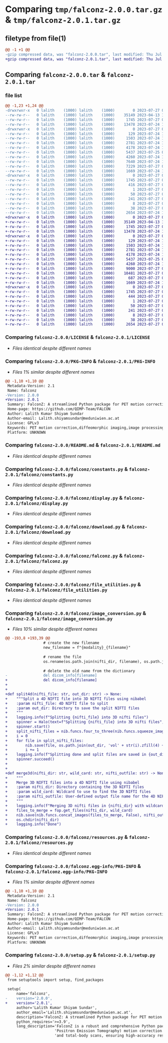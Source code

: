 # Comparing `tmp/falconz-2.0.0.tar.gz` & `tmp/falconz-2.0.1.tar.gz`

## filetype from file(1)

```diff
@@ -1 +1 @@
-gzip compressed data, was "falconz-2.0.0.tar", last modified: Thu Jul 27 08:40:43 2023, max compression
+gzip compressed data, was "falconz-2.0.1.tar", last modified: Thu Jul 27 08:46:58 2023, max compression
```

## Comparing `falconz-2.0.0.tar` & `falconz-2.0.1.tar`

### file list

```diff
@@ -1,23 +1,24 @@
-drwxrwxr-x   0 lalith    (1000) lalith    (1000)        0 2023-07-27 08:40:43.957790 falconz-2.0.0/
--rw-rw-r--   0 lalith    (1000) lalith    (1000)    35149 2023-04-13 18:52:14.000000 falconz-2.0.0/LICENSE
--rw-rw-r--   0 lalith    (1000) lalith    (1000)     1745 2023-07-27 08:40:43.957790 falconz-2.0.0/PKG-INFO
--rw-rw-r--   0 lalith    (1000) lalith    (1000)    13478 2023-07-24 13:59:38.000000 falconz-2.0.0/README.md
-drwxrwxr-x   0 lalith    (1000) lalith    (1000)        0 2023-07-27 08:40:43.957790 falconz-2.0.0/falconz/
--rw-rw-r--   0 lalith    (1000) lalith    (1000)      129 2023-07-24 14:25:30.000000 falconz-2.0.0/falconz/__init__.py
--rw-rw-r--   0 lalith    (1000) lalith    (1000)     1503 2023-07-24 14:45:10.000000 falconz-2.0.0/falconz/constants.py
--rw-rw-r--   0 lalith    (1000) lalith    (1000)     2781 2023-07-24 14:45:10.000000 falconz-2.0.0/falconz/display.py
--rw-rw-r--   0 lalith    (1000) lalith    (1000)     4178 2023-07-24 14:11:52.000000 falconz-2.0.0/falconz/download.py
--rw-rw-r--   0 lalith    (1000) lalith    (1000)     5437 2023-07-25 09:35:07.000000 falconz-2.0.0/falconz/falconz.py
--rw-rw-r--   0 lalith    (1000) lalith    (1000)     4260 2023-07-24 14:13:23.000000 falconz-2.0.0/falconz/file_utilities.py
--rw-rw-r--   0 lalith    (1000) lalith    (1000)     7640 2023-07-24 14:16:10.000000 falconz-2.0.0/falconz/image_conversion.py
--rw-rw-r--   0 lalith    (1000) lalith    (1000)     7229 2023-07-27 08:40:14.000000 falconz-2.0.0/falconz/image_processing.py
--rw-rw-r--   0 lalith    (1000) lalith    (1000)     1669 2023-07-24 14:12:34.000000 falconz-2.0.0/falconz/resources.py
-drwxrwxr-x   0 lalith    (1000) lalith    (1000)        0 2023-07-27 08:40:43.957790 falconz-2.0.0/falconz.egg-info/
--rw-rw-r--   0 lalith    (1000) lalith    (1000)     1745 2023-07-27 08:40:43.000000 falconz-2.0.0/falconz.egg-info/PKG-INFO
--rw-rw-r--   0 lalith    (1000) lalith    (1000)      416 2023-07-27 08:40:43.000000 falconz-2.0.0/falconz.egg-info/SOURCES.txt
--rw-rw-r--   0 lalith    (1000) lalith    (1000)        1 2023-07-27 08:40:43.000000 falconz-2.0.0/falconz.egg-info/dependency_links.txt
--rw-rw-r--   0 lalith    (1000) lalith    (1000)       50 2023-07-27 08:40:43.000000 falconz-2.0.0/falconz.egg-info/entry_points.txt
--rw-rw-r--   0 lalith    (1000) lalith    (1000)      241 2023-07-27 08:40:43.000000 falconz-2.0.0/falconz.egg-info/requires.txt
--rw-rw-r--   0 lalith    (1000) lalith    (1000)        8 2023-07-27 08:40:43.000000 falconz-2.0.0/falconz.egg-info/top_level.txt
--rw-rw-r--   0 lalith    (1000) lalith    (1000)       38 2023-07-27 08:40:43.957790 falconz-2.0.0/setup.cfg
--rw-rw-r--   0 lalith    (1000) lalith    (1000)     2654 2023-07-24 14:26:24.000000 falconz-2.0.0/setup.py
+drwxrwxr-x   0 lalith    (1000) lalith    (1000)        0 2023-07-27 08:46:58.788508 falconz-2.0.1/
+-rw-rw-r--   0 lalith    (1000) lalith    (1000)    35149 2023-04-13 18:52:14.000000 falconz-2.0.1/LICENSE
+-rw-rw-r--   0 lalith    (1000) lalith    (1000)     1745 2023-07-27 08:46:58.788508 falconz-2.0.1/PKG-INFO
+-rw-rw-r--   0 lalith    (1000) lalith    (1000)    13478 2023-07-24 13:59:38.000000 falconz-2.0.1/README.md
+drwxrwxr-x   0 lalith    (1000) lalith    (1000)        0 2023-07-27 08:46:58.788508 falconz-2.0.1/falconz/
+-rw-rw-r--   0 lalith    (1000) lalith    (1000)      129 2023-07-24 14:25:30.000000 falconz-2.0.1/falconz/__init__.py
+-rw-rw-r--   0 lalith    (1000) lalith    (1000)     1503 2023-07-24 14:45:10.000000 falconz-2.0.1/falconz/constants.py
+-rw-rw-r--   0 lalith    (1000) lalith    (1000)     2781 2023-07-24 14:45:10.000000 falconz-2.0.1/falconz/display.py
+-rw-rw-r--   0 lalith    (1000) lalith    (1000)     4178 2023-07-24 14:11:52.000000 falconz-2.0.1/falconz/download.py
+-rw-rw-r--   0 lalith    (1000) lalith    (1000)     5437 2023-07-25 09:35:07.000000 falconz-2.0.1/falconz/falconz.py
+-rw-rw-r--   0 lalith    (1000) lalith    (1000)     4260 2023-07-24 14:13:23.000000 falconz-2.0.1/falconz/file_utilities.py
+-rw-rw-r--   0 lalith    (1000) lalith    (1000)     9000 2023-07-27 08:45:54.000000 falconz-2.0.1/falconz/image_conversion.py
+-rw-rw-r--   0 lalith    (1000) lalith    (1000)    10481 2023-07-27 08:44:11.000000 falconz-2.0.1/falconz/image_processing.py
+-rw-rw-r--   0 lalith    (1000) lalith    (1000)      687 2023-07-27 08:42:24.000000 falconz-2.0.1/falconz/input_validation.py
+-rw-rw-r--   0 lalith    (1000) lalith    (1000)     1669 2023-07-24 14:12:34.000000 falconz-2.0.1/falconz/resources.py
+drwxrwxr-x   0 lalith    (1000) lalith    (1000)        0 2023-07-27 08:46:58.788508 falconz-2.0.1/falconz.egg-info/
+-rw-rw-r--   0 lalith    (1000) lalith    (1000)     1745 2023-07-27 08:46:58.000000 falconz-2.0.1/falconz.egg-info/PKG-INFO
+-rw-rw-r--   0 lalith    (1000) lalith    (1000)      444 2023-07-27 08:46:58.000000 falconz-2.0.1/falconz.egg-info/SOURCES.txt
+-rw-rw-r--   0 lalith    (1000) lalith    (1000)        1 2023-07-27 08:46:58.000000 falconz-2.0.1/falconz.egg-info/dependency_links.txt
+-rw-rw-r--   0 lalith    (1000) lalith    (1000)       50 2023-07-27 08:46:58.000000 falconz-2.0.1/falconz.egg-info/entry_points.txt
+-rw-rw-r--   0 lalith    (1000) lalith    (1000)      241 2023-07-27 08:46:58.000000 falconz-2.0.1/falconz.egg-info/requires.txt
+-rw-rw-r--   0 lalith    (1000) lalith    (1000)        8 2023-07-27 08:46:58.000000 falconz-2.0.1/falconz.egg-info/top_level.txt
+-rw-rw-r--   0 lalith    (1000) lalith    (1000)       38 2023-07-27 08:46:58.788508 falconz-2.0.1/setup.cfg
+-rw-rw-r--   0 lalith    (1000) lalith    (1000)     2654 2023-07-27 08:46:55.000000 falconz-2.0.1/setup.py
```

### Comparing `falconz-2.0.0/LICENSE` & `falconz-2.0.1/LICENSE`

 * *Files identical despite different names*

### Comparing `falconz-2.0.0/PKG-INFO` & `falconz-2.0.1/PKG-INFO`

 * *Files 1% similar despite different names*

```diff
@@ -1,10 +1,10 @@
 Metadata-Version: 2.1
 Name: falconz
-Version: 2.0.0
+Version: 2.0.1
 Summary: FalconZ: A streamlined Python package for PET motion correction.
 Home-page: https://github.com/QIMP-Team/FALCON
 Author: Lalith Kumar Shiyam Sundar
 Author-email: Lalith.shiyamsundar@meduniwien.ac.at
 License: GPLv3
 Keywords: PET motion correction,diffeomorphic imaging,image processing
 Platform: UNKNOWN
```

### Comparing `falconz-2.0.0/README.md` & `falconz-2.0.1/README.md`

 * *Files identical despite different names*

### Comparing `falconz-2.0.0/falconz/constants.py` & `falconz-2.0.1/falconz/constants.py`

 * *Files identical despite different names*

### Comparing `falconz-2.0.0/falconz/display.py` & `falconz-2.0.1/falconz/display.py`

 * *Files identical despite different names*

### Comparing `falconz-2.0.0/falconz/download.py` & `falconz-2.0.1/falconz/download.py`

 * *Files identical despite different names*

### Comparing `falconz-2.0.0/falconz/falconz.py` & `falconz-2.0.1/falconz/falconz.py`

 * *Files identical despite different names*

### Comparing `falconz-2.0.0/falconz/file_utilities.py` & `falconz-2.0.1/falconz/file_utilities.py`

 * *Files identical despite different names*

### Comparing `falconz-2.0.0/falconz/image_conversion.py` & `falconz-2.0.1/falconz/image_conversion.py`

 * *Files 10% similar despite different names*

```diff
@@ -193,8 +193,39 @@
                 # create the new filename
                 new_filename = f"{modality}_{filename}"
 
                 # rename the file
                 os.rename(os.path.join(nifti_dir, filename), os.path.join(nifti_dir, new_filename))
 
                 # delete the old name from the dictionary
-                del dicom_info[filename]
+                del dicom_info[filename]
+
+
+def split4d(nifti_file: str, out_dir: str) -> None:
+    """Split a 4D NIFTI file into 3D NIFTI files using nibabel
+    :param nifti_file: 4D NIFTI file to split
+    :param out_dir: Directory to save the split NIFTI files
+    """
+    logging.info(f"Splitting {nifti_file} into 3D nifti files")
+    spinner = Halo(text=f"Splitting {nifti_file} into 3D nifti files", spinner='dots')
+    spinner.start()
+    split_nifti_files = nib.funcs.four_to_three(nib.funcs.squeeze_image(nib.load(nifti_file)))
+    i = 0
+    for file in split_nifti_files:
+        nib.save(file, os.path.join(out_dir, 'vol' + str(i).zfill(4) + '.nii.gz'))
+        i += 1
+    logging.info(f"Splitting done and split files are saved in {out_dir}")
+    spinner.succeed()
+
+
+def merge3d(nifti_dir: str, wild_card: str, nifti_outfile: str) -> None:
+    """
+    Merge 3D NIFTI files into a 4D NIFTI file using nibabel
+    :param nifti_dir: Directory containing the 3D NIFTI files
+    :param wild_card: Wildcard to use to find the 3D NIFTI files
+    :param nifti_outfile: User-defined output file name for the 4D NIFTI file
+    """
+    logging.info(f"Merging 3D nifti files in {nifti_dir} with wildcard {wild_card}")
+    files_to_merge = fop.get_files(nifti_dir, wild_card)
+    nib.save(nib.funcs.concat_images(files_to_merge, False), nifti_outfile)
+    os.chdir(nifti_dir)
+    logging.info("Done")
```

### Comparing `falconz-2.0.0/falconz/resources.py` & `falconz-2.0.1/falconz/resources.py`

 * *Files identical despite different names*

### Comparing `falconz-2.0.0/falconz.egg-info/PKG-INFO` & `falconz-2.0.1/falconz.egg-info/PKG-INFO`

 * *Files 1% similar despite different names*

```diff
@@ -1,10 +1,10 @@
 Metadata-Version: 2.1
 Name: falconz
-Version: 2.0.0
+Version: 2.0.1
 Summary: FalconZ: A streamlined Python package for PET motion correction.
 Home-page: https://github.com/QIMP-Team/FALCON
 Author: Lalith Kumar Shiyam Sundar
 Author-email: Lalith.shiyamsundar@meduniwien.ac.at
 License: GPLv3
 Keywords: PET motion correction,diffeomorphic imaging,image processing
 Platform: UNKNOWN
```

### Comparing `falconz-2.0.0/setup.py` & `falconz-2.0.1/setup.py`

 * *Files 2% similar despite different names*

```diff
@@ -1,12 +1,12 @@
 from setuptools import setup, find_packages
 
 setup(
     name='falconz',
-    version='2.0.0',
+    version='2.0.1',
     author='Lalith Kumar Shiyam Sundar',
     author_email='Lalith.shiyamsundar@meduniwien.ac.at',
     description='FalconZ: A streamlined Python package for PET motion correction.',
     python_requires='>=3.9',
     long_description='FalconZ is a robust and comprehensive Python package that offers a simplified approach to PET ('
                      'Positron Emission Tomography) motion correction. The software is equipped to handle both head '
                      'and total-body scans, ensuring high-accuracy results in diverse settings. Built around the '
```

